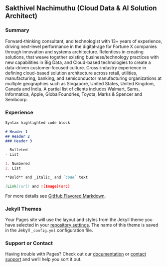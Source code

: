 ## Sakthivel Nachimuthu (Cloud Data & AI Solution Architect)

### Summary

Forward-thinking consultant, and technologist with 13+ years of experience, driving next-level performance in the digital-age for Fortune X companies through innovation and systems architecture. Relentless in creating solutions, that weave together existing business/technology practices with new capabilities in Big Data, and Cloud-based technologies to create a data-driven customer-focused culture.
Cross-industry experience in defining cloud-based solution architecture across retail, utilities, manufacturing, banking, and semiconductor manufacturing organizations at multiple geographies such as Singapore, United States, United Kingdom, Canada and India. A partial list of clients includes Walmart, Sams, Informatica, Apple, GlobalFoundries, Toyota, Marks & Spencer and Sembcorp.

### Experience


```markdown
Syntax highlighted code block

# Header 1
## Header 2
### Header 3

- Bulleted
- List

1. Numbered
2. List

**Bold** and _Italic_ and `Code` text

[Link](url) and ![Image](src)
```

For more details see [GitHub Flavored Markdown](https://guides.github.com/features/mastering-markdown/).

### Jekyll Themes

Your Pages site will use the layout and styles from the Jekyll theme you have selected in your [repository settings](https://github.com/dcnsakthi/dcnsakthi.github.io/settings). The name of this theme is saved in the Jekyll `_config.yml` configuration file.

### Support or Contact

Having trouble with Pages? Check out our [documentation](https://docs.github.com/categories/github-pages-basics/) or [contact support](https://github.com/contact) and we’ll help you sort it out.
